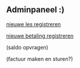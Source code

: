 ## Adminpaneel :)

[nieuwe les registreren](https://docs.google.com/forms/d/e/1FAIpQLSdljM0T3hZo5lRM7SJDArHLTEgwUjFUok8O7PsEi9tNiL8xPA/viewform?usp=pp_url)

[nieuwe betaling registreren](https://docs.google.com/forms/d/e/1FAIpQLSfWwa8EWsVsiwCwypZBg1ACNc9P92zTph3GwcUE3TqkiIMT4Q/viewform?usp=pp_url)

(saldo opvragen)

(factuur maken en sturen?)
